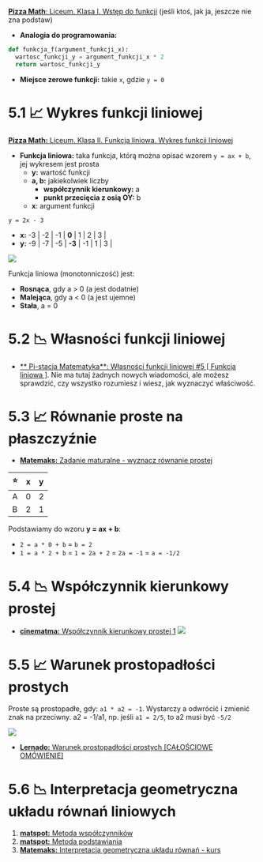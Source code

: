 [**Pizza Math**: Liceum. Klasa I. Wstęp do funkcji](https://www.youtube.com/watch?v=U2cq3ajIZro) (jeśli ktoś, jak ja, jeszcze nie zna podstaw)

- **Analogia do programowania:**
```py
def funkcja_f(argument_funkcji_x):
  wartosc_funkcji_y = argument_funkcji_x * 2
  return wartosc_funkcji_y
```

- **Miejsce zerowe funkcji:** takie `x`, gdzie `y = 0`

# 5.1 📈 Wykres funkcji liniowej
[**Pizza Math:** Liceum. Klasa II. Funkcja liniowa. Wykres funkcji liniowej](https://youtu.be/gCsVjSYq3O4)

- **Funkcja liniowa:** taka funkcja, którą można opisać wzorem `y = ax + b`, jej wykresem jest prosta
	- **y:** wartość funkcji
	- **a, b:** jakiekolwiek liczby
		- **współczynnik kierunkowy:** a
		- **punkt przecięcia z osią OY:** b
	 - **x**: argument funkcji

`y = 2x - 3`

- **x:** -3 | -2 | -1 | **0**   | 1   | 2 | 3 |
- **y:** -9 | -7 | -5 | **-3** | -1 | 1  | 3 |

![](https://media.discordapp.net/attachments/896348378458361856/896348589494788136/unknown.png)

Funkcja liniowa (monotonniczość) jest:
- **Rosnąca**, gdy a > 0 (a jest dodatnie)
- **Malejąca**, gdy a < 0 (a jest ujemne)
- **Stała**, a = 0

# 5.2 📉 Własności funkcji liniowej
- [** Pi-stacja Matematyka**: Własności funkcji liniowej #5 [ Funkcja liniowa ]](https://www.youtube.com/watch?v=E63dIkXqE6Y). Nie ma tutaj żadnych nowych wiadomości, ale możesz sprawdzić, czy wszystko rozumiesz i wiesz, jak wyznaczyć właściwość.


# 5.3 📈 Równanie proste na płaszczyźnie
- [**Matemaks:** Zadanie maturalne - wyznacz równanie prostej](https://www.youtube.com/watch?v=poWD5hqwqw4)

| ⭐  | x   | y   |
| --- | --- | --- |
| A   | 0   | 2   |
| B   | 2   | 1   |

Podstawiamy do wzoru **y = ax + b**:
- `2 = a * 0 + b` = `b = 2`
- `1 = a * 2 + b` = `1 = 2a + 2` = `2a = -1` = `a = -1/2`

# 5.4 📉 Współczynnik kierunkowy prostej
- [**cinematma:** Współczynnik kierunkowy prostej 1](https://www.youtube.com/watch?v=e07MMzYUQ6I)
![](https://media.discordapp.net/attachments/896348378458361856/896354279831506964/unknown.png)

# 5.5 📈 Warunek prostopadłości prostych
Proste są prostopadłe, gdy: `a1 * a2 = -1`. Wystarczy a odwrócić i zmienić znak na przeciwny. a2 = -1/a1, np. jeśli `a1 = 2/5`, to a2 musi być `-5/2`

![](https://media.discordapp.net/attachments/896348378458361856/896358700644700191/unknown.png)

- [**Lernado:** Warunek prostopadłości prostych [CAŁOŚCIOWE OMÓWIENIE]](https://www.youtube.com/watch?v=rAq7i9uQX0s)

# 5.6 📉 Interpretacja geometryczna układu równań liniowych
1. [**matspot:** Metoda współczynników](https://www.youtube.com/watch?v=sjQkMGTJeuQ) 
2. [**matspot:** Metoda podstawiania](https://www.youtube.com/watch?v=ZHfNEkBcmPA)
3. [**Matemaks:** Interpretacja geometryczna układu równań - kurs](https://www.youtube.com/watch?v=3TGrOG6gU3A)
